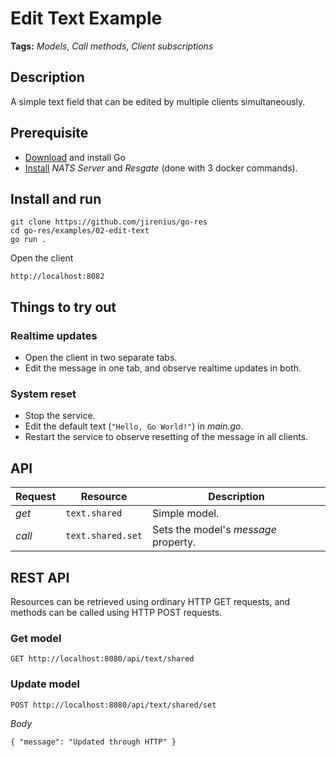 # Edit Text Example

**Tags:** *Models*, *Call methods*, *Client subscriptions*

## Description
A simple text field that can be edited by multiple clients simultaneously.

## Prerequisite

* [Download](https://golang.org/dl/) and install Go
* [Install](https://resgate.io/docs/get-started/installation/) *NATS Server* and *Resgate* (done with 3 docker commands).

## Install and run

```text
git clone https://github.com/jirenius/go-res
cd go-res/examples/02-edit-text
go run .
```

Open the client
```
http://localhost:8082
```

## Things to try out

### Realtime updates
* Open the client in two separate tabs.
* Edit the message in one tab, and observe realtime updates in both.

### System reset
* Stop the service.
* Edit the default text (`"Hello, Go World!"`) in *main.go*.
* Restart the service to observe resetting of the message in all clients.

## API

Request | Resource | Description
--- | --- | ---
*get* | `text.shared` | Simple model.
*call* | `text.shared.set` | Sets the model's *message* property.

## REST API

Resources can be retrieved using ordinary HTTP GET requests, and methods can be called using HTTP POST requests.

### Get model
```
GET http://localhost:8080/api/text/shared
```

### Update model
```
POST http://localhost:8080/api/text/shared/set
```
*Body*  
```
{ "message": "Updated through HTTP" }
```